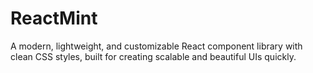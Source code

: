 # ReactMint

A modern, lightweight, and customizable React component library with clean CSS styles, built for creating scalable and beautiful UIs quickly.
